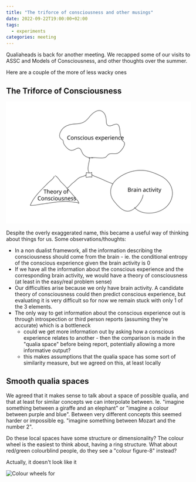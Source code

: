 ```yaml
---
title: "The triforce of consciousness and other musings"
date: 2022-09-22T19:00:00+02:00
tags:
  - experiments
categories: meeting
---
```


Qualiaheads is back for another meeting. We recapped some of our visits to ASSC and Models of Consciousness, and other thoughts over the summer.

Here are a couple of the more of less wacky ones

## The Triforce of Consciousness

![The triforce of consciousness](../assets/images/triforce-of-consciousness.svg)

Despite the overly exaggerated name, this became a useful way of thinking about things for us. Some observations/thoughts:

* In a non dualist framework, all the information describing the consciousness should come from the brain - ie. the conditional entropy of the conscious experience given the brain activity is 0
* If we have all the information about the conscious experience and the corresponding brain activity, we would have a theory of consciousness (at least in the easy/real problem sense)
* Our difficulties arise because we only have brain activity. A candidate theory of consciousness could then predict conscious experience, but evaluating it is very difficult so for now we remain stuck with only 1 of the 3 elements.
* The only way to get information about the conscious experience out is through introspection or third person reports (assuming they're accurate) which is a bottleneck
  * could we get more information out by asking how a conscious experience relates to another - then the comparison is made in the "qualia space" before being report, potentially allowing a more informative output?
  * this makes assumptions that the qualia space has some sort of similarity measure, but we agreed on this, at least locally

## Smooth qualia spaces

We agreed that it makes sense to talk about a space of possible qualia, and that at least for similar concepts we can interpolate between. Ie. "imagine something between a giraffe and an elephant" or "imagine a colour between purple and blue". Between very different concepts this seemed harder or impossible eg. "imagine something between Mozart and the number 2".

Do these local spaces have some structure or dimensionality? The colour wheel is the easiest to think about, having a ring structure. What about red/green colourblind people, do they see a "colour figure-8" instead?

Actually, it doesn't look like it

![Colour wheels for ](https://i.stack.imgur.com/lWBv8.png)
